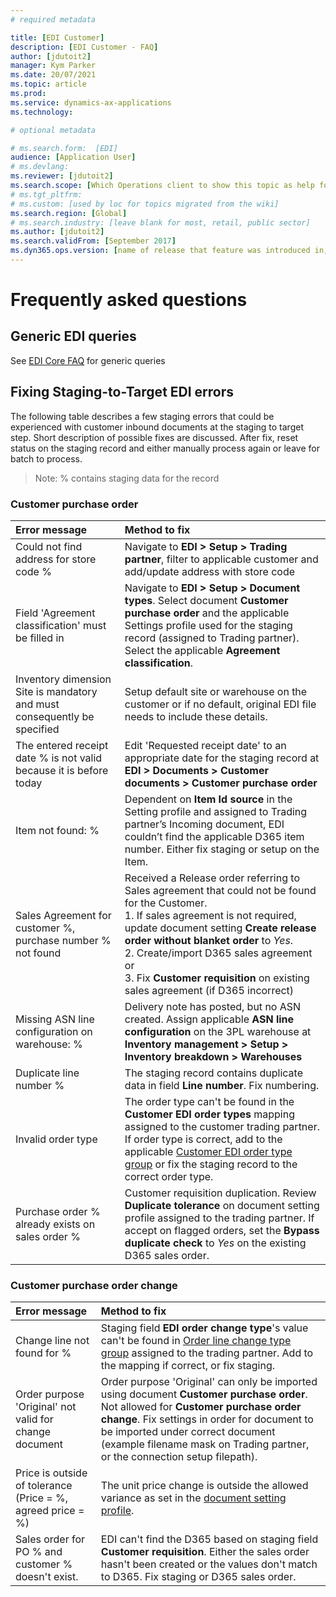 ```yaml
---
# required metadata

title: [EDI Customer]
description: [EDI Customer - FAQ]
author: [jdutoit2]
manager: Kym Parker
ms.date: 20/07/2021
ms.topic: article
ms.prod: 
ms.service: dynamics-ax-applications
ms.technology: 

# optional metadata

# ms.search.form:  [EDI]
audience: [Application User]
# ms.devlang: 
ms.reviewer: [jdutoit2]
ms.search.scope: [Which Operations client to show this topic as help for, to be set by content strategist, see list here: https://microsoft.sharepoint.com/teams/DynDoc/_layouts/15/WopiFrame.aspx?sourcedoc={23419e1c-eb64-42e9-aa9b-79875b428718}&action=edit&wd=target%28Core%20Dynamics%20AX%20CP%20requirements%2Eone%7C4CC185C0%2DEFAA%2D42CD%2D94B9%2D8F2A45E7F61A%2FVersions%20list%20for%20docs%20topics%7CC14BE630%2D5151%2D49D6%2D8305%2D554B5084593C%2F%29]
# ms.tgt_pltfrm: 
# ms.custom: [used by loc for topics migrated from the wiki]
ms.search.region: [Global]
# ms.search.industry: [leave blank for most, retail, public sector]
ms.author: [jdutoit2]
ms.search.validFrom: [September 2017]
ms.dyn365.ops.version: [name of release that feature was introduced in, see list here: https://microsoft.sharepoint.com/teams/DynDoc/_layouts/15/WopiFrame.aspx?sourcedoc={23419e1c-eb64-42e9-aa9b-79875b428718}&action=edit&wd=target%28Core%20Dynamics%20AX%20CP%20requirements%2Eone%7C4CC185C0%2DEFAA%2D42CD%2D94B9%2D8F2A45E7F61A%2FVersions%20list%20for%20docs%20topics%7CC14BE630%2D5151%2D49D6%2D8305%2D554B5084593C%2F%29]
---
```


# Frequently asked questions

## Generic EDI queries

See [EDI Core FAQ](../../CORE/Introduction/FAQ.md) for generic queries

## Fixing Staging-to-Target EDI errors
The following table describes a few staging errors that could be experienced with customer inbound documents at the staging to target step. Short description of possible fixes are discussed. After fix, reset status on the staging record and either manually process again or leave for batch to process.

> Note: % contains staging data for the record

### Customer purchase order

Error	message           | Method to fix
:--                     |:--
Could not find address for store code %	  | Navigate to **EDI > Setup > Trading partner**, filter to applicable customer and add/update address with store code
Field 'Agreement classification' must be filled in    | Navigate to **EDI > Setup > Document types**. Select document **Customer purchase order** and the applicable Settings profile used for the staging record (assigned to Trading partner). Select the applicable **Agreement classification**.
Inventory dimension Site is mandatory and must consequently be specified    |	Setup default site or warehouse on the customer or if no default, original EDI file needs to include these details.
The entered receipt date % is not valid because it is before today  | Edit 'Requested receipt date' to an appropriate date for the staging record at **EDI > Documents > Customer documents > Customer purchase order**
Item not found: %	| Dependent on **Item Id source** in the Setting profile and assigned to Trading partner’s Incoming document, EDI couldn’t find the applicable D365 item number. Either fix staging or setup on the Item.
Sales Agreement for customer %, purchase number % not found	  | Received a Release order referring to Sales agreement that could not be found for the Customer. <br> 1. If sales agreement is not required, update document setting **Create release order without blanket order** to _Yes_. <br> 2. Create/import D365 sales agreement or <br> 3. Fix **Customer requisition** on existing sales agreement (if D365 incorrect)
Missing ASN line configuration on warehouse: %	| Delivery note has posted, but no ASN created. Assign applicable **ASN line configuration** on the 3PL warehouse at **Inventory management > Setup > Inventory breakdown > Warehouses**
Duplicate line number % | The staging record contains duplicate data in field **Line number**. Fix numbering.
Invalid order type      | The order type can't be found in the **Customer EDI order types** mapping assigned to the customer trading partner. If order type is correct, add to the applicable [Customer EDI order type group](../SETUP/CUSTOMER-SETUP/Purchase-order-types.md) or fix the staging record to the correct order type.
Purchase order % already exists on sales order %  | Customer requisition duplication. Review **Duplicate tolerance** on document setting profile assigned to the trading partner. If accept on flagged orders, set the **Bypass duplicate check** to _Yes_ on the existing D365 sales order.

### Customer purchase order change

Error	message           | Method to fix
:--                     |:--
Change line not found for % | Staging field **EDI order change type**'s value can't be found in [Order line change type group](../SETUP/CUSTOMER-SETUP/Order-line-change-type-group.md) assigned to the trading partner. Add to the mapping if correct, or fix staging.
Order purpose 'Original' not valid for change document | Order purpose 'Original' can only be imported using document **Customer purchase order**. Not allowed for **Customer purchase order change**. Fix settings in order for document to be imported under correct document (example filename mask on Trading partner, or the connection setup filepath).
Price is outside of tolerance (Price = %, agreed price = %) | The unit price change is outside the allowed variance as set in the [document setting profile](../SETUP/SETTING-PROFILES/Customer-purchase-order-change.md).
Sales order for PO % and customer % doesn't exist.  | EDI can't find the D365 based on staging field **Customer requisition**. Either the sales order hasn't been created or the values don't match to D365. Fix staging or D365 sales order.


